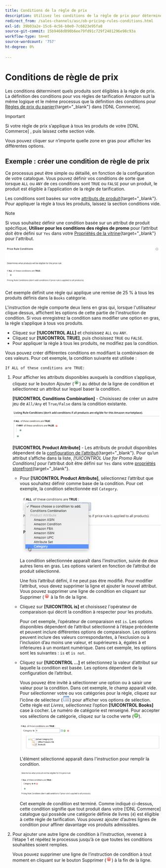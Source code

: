 ```yaml
---
title: Conditions de la règle de prix
description: Utilisez les conditions de la règle de prix pour déterminer quels produits sont éligibles à la règle de prix d'annonce.
redirect_from: /sales-channels/asc/ob-pricing-rules-conditions.html
exl-id: 39b03a2e-15c6-4c56-b0e0-7c6823e95fa8
source-git-commit: 15b9468d090b6ee79fd91c729f2481296e98c93a
workflow-type: tm+mt
source-wordcount: '757'
ht-degree: 0%

---
```


# Conditions de règle de prix

Les conditions déterminent quels produits sont éligibles à la règle de prix. La définition des conditions pour vos règles de tarification Amazon suit la même logique et le même processus que la définition des conditions pour [Règles de prix du panier](https://docs.magento.com/user-guide/marketing/price-rules-cart.html){target=&quot;_blank&quot;} dans [!DNL Commerce].

>[!IMPORTANT]
>
>Si votre règle de prix s’applique à tous les produits de votre [!DNL Commerce] , puis laissez cette section vide.

Vous pouvez cliquer sur n’importe quelle zone en gras pour afficher les différentes options.

## Exemple : créer une condition de règle de prix

Ce processus peut être simple ou détaillé, en fonction de la configuration de votre catalogue. Vous pouvez définir vos conditions de sorte que lorsque `ALL` ou `ANY` de ces conditions sont `TRUE` ou `FALSE` pour un produit, le produit est éligible à l’application de la règle de tarification.

Les conditions sont basées sur votre [attributs de produit](https://docs.magento.com/user-guide/catalog/product-attributes.html){target=&quot;_blank&quot;}. Pour appliquer la règle à tous les produits, laissez la section conditions vide.

>[!NOTE]
>
>Si vous souhaitez définir une condition basée sur un attribut de produit spécifique, **Utiliser pour les conditions des règles de promo** pour l’attribut doit être défini sur `Yes` dans votre [Propriétés de la vitrine](https://docs.magento.com/user-guide/stores/attribute-product-create.html){target=&quot;_blank&quot;} pour l&#39;attribut.

![Condition de règle de prix - ligne 1](assets/ob-price-rules-condition-1.png)

Cet exemple définit une règle qui applique une remise de 25 % à tous les produits définis dans la `Books` catégorie.

L&#39;instruction de règle comporte deux liens en gras qui, lorsque l&#39;utilisateur clique dessus, affichent les options de cette partie de l&#39;instruction de condition. Si vous enregistrez la condition sans modifier une option en gras, la règle s’applique à tous vos produits.

- Cliquez sur **[!UICONTROL ALL]** et choisissez `ALL` ou `ANY`.
- Cliquez sur **[!UICONTROL TRUE]**, puis choisissez `TRUE` ou `FALSE`.
- Pour appliquer la règle à tous les produits, ne modifiez pas la condition.

Vous pouvez créer différentes conditions en modifiant la combinaison de ces valeurs. Pour cet exemple, la condition suivante est utilisée :

`If ALL of these conditions are TRUE:`

1. Pour afficher les attributs disponibles auxquels la condition s’applique, cliquez sur le bouton Ajouter (![Icône Ajouter](assets/btn-add-grn.png)) au début de la ligne de condition et sélectionnez un attribut sur lequel baser la condition.

   **[!UICONTROL Conditions Combination]** - Choisissez de créer un autre jeu de `All/Any` et `True/False` dans la condition existante.

   ![Combinaison de conditions de règle de prix](assets/ob-conditions-combinations.png)

   **[!UICONTROL Product Attribute]** - Les attributs de produit disponibles dépendent de la [configuration de l’attribut](https://docs.magento.com/user-guide/stores/attribute-product-create.html){target=&quot;_blank&quot;}. Pour qu’un attribut s’affiche dans la liste, *[!UICONTROL Use for Promo Rule Conditions]* pour l’attribut doit être défini sur `Yes` dans votre [propriétés storefront](https://docs.magento.com/user-guide/stores/attribute-product-create.html){target=&quot;_blank&quot;}.

   - Pour **[!UICONTROL Product Attribute]**, sélectionnez l’attribut que vous souhaitez définir comme base de la condition. Pour cet exemple, la condition sélectionnée est `Category`.

      ![Condition de règle de prix - ligne 2, partie 2](assets/ob-price-rule-condition-2.png)

      La condition sélectionnée apparaît dans l’instruction, suivie de deux autres liens en gras. Les options varient en fonction de l’attribut de produit sélectionné.

      Une fois l’attribut défini, il ne peut pas être modifié. Pour modifier l’attribut, vous devez supprimer la ligne et ajouter le nouvel attribut. Vous pouvez supprimer une ligne de condition en cliquant sur Supprimer (![Icône Supprimer](assets/btn-del-red.png) à la fin de la ligne.

   - Cliquez sur **[!UICONTROL is]** et choisissez l&#39;opérateur de comparaison qui décrit la condition à respecter pour les produits.

      Pour cet exemple, l’opérateur de comparaison est `is`. Les options disponibles dépendent de l’attribut sélectionné à l’étape précédente et peuvent inclure différentes options de comparaison. Les options peuvent inclure des valeurs correspondantes, à l’exclusion ou à l’inclusion d’au moins une valeur, et supérieures à, égales à et inférieures à un montant numérique. Dans cet exemple, les options sont les suivantes : `is` et `is not`.

   - Cliquez sur **[!UICONTROL ...]** et sélectionnez la valeur d’attribut sur laquelle la condition est basée. Les options dépendent de la configuration de l’attribut.

      Vous pouvez être invité à sélectionner une option ou à saisir une valeur pour la condition. Dans cet exemple, le champ apparaît vide. Pour sélectionner votre ou vos catégories pour la règle, cliquez sur l’icône de sélecteur (![Icône Sélecteur](assets/btn-chooser.png)) pour afficher vos options de sélection. Cette règle est _Livres_, sélectionnez l’option **[!UICONTROL Books]** case à cocher. Le numéro de catégorie est renseigné. Pour accepter vos sélections de catégorie, cliquez sur la coche verte (![Icône de coche](assets/btn-check-mark-green.png)).

      ![Condition de règle de prix - ligne 2, partie 3](assets/ob-price-rule-condition-3.png)

      L&#39;élément sélectionné apparaît dans l&#39;instruction pour remplir la condition.

      ![Condition de règle de prix - ligne 2, partie 4](assets/ob-price-rule-condition-4.png)

      Cet exemple de condition est terminé. Comme indiqué ci-dessus, cette condition signifie que tout produit dans votre [!DNL Commerce] catalogue qui possède une catégorie définie de livres (`4`) est éligible à cette règle de tarification. Vous pouvez ajouter d’autres lignes de condition pour affiner davantage vos produits admissibles.

1. Pour ajouter une autre ligne de condition à l’instruction, revenez à l’étape 1 et répétez le processus jusqu’à ce que toutes les conditions souhaitées soient remplies.

   Vous pouvez supprimer une ligne de l’instruction de condition à tout moment en cliquant sur le bouton Supprimer (![Icône Supprimer](assets/btn-del-red.png)) à la fin de la ligne.
